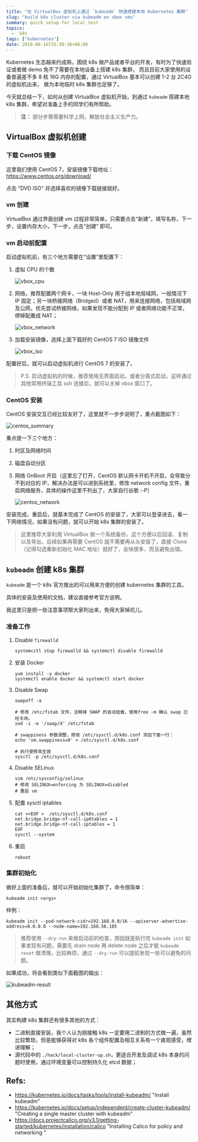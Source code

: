 ```yaml
---
title: "在 VirtualBox 虚拟机上通过 `kubeadm` 快速搭建本地 Kubernetes 集群"
slug: "build k8s cluster via kubeadm on vbox vms"
summary: quick setup for local test
topics:
  -  k8s
tags: ["kubernetes"]
date: 2018-06-16T15:30:36+08:00
---
```


Kubernetes 生态越来约成熟，围绕 k8s 做产品或者平台的开发，有时为了快速验证或者做 demo 免不了需要在本地设备上搭建 k8s 集群，
而且目前大家使用的设备普遍差不多 8 核 16G 内存的配置，通过 VirtualBox 基本可以创建 1-2 台 2C4G 的虚拟机出来，
做为本地临时 k8s 集群也足够了。

今天就总结一下，如何从创建 VirtualBox 虚拟机开始，到通过 `kubeadm` 搭建本地 k8s 集群，希望对准备上手的同学们有所帮助。

> __注：__ 部分步骤需要科学上网，解放社会主义生产力。

## VirtualBox 虚拟机创建

### 下载 CentOS 镜像

这里我们使用 CentOS 7，安装镜像下载地址：https://www.centos.org/download/

点击 "DVD ISO" 并选择喜欢的镜像下载链接就好。

### vm 创建

VirtualBox 通过界面创建 vm 过程非常简单，只需要点击“新建”，填写名称，下一步，设置内存大小，下一步，点击“创建” 即可。

### vm 启动前配置

启动虚拟机前，有三个地方需要在“设置”里配置下：

1. 虚拟 CPU 的个数

    ![vbox_cpu](/images/vbox-kubeadm/vbox_cpu.png)

1. 网络，推荐配置两个网卡，一块 Host-Only 用于组本地局域网，一般情况下 IP 固定；另一块桥接网络（Bridged）或者 NAT，用来连接网络，包括局域网及公网，优先尝试桥接网络，如果发现不能分配到 IP 或者网络功能不正常，停掉配置成 NAT； 
 
    ![vbox_network](/images/vbox-kubeadm/vbox_network.png)

1. 加载安装镜像，选择上面下载好的 CentOS 7 ISO 镜像文件
 
    ![vbox_iso](/images/vbox-kubeadm/vbox_config.png)

配置好后，就可以启动虚拟机进行 CentOS 7 的安装了。

> P.S. 启动虚拟机的时候，推荐使用无界面启动，或者分离式启动，这样通过其他常用终端工具 ssh 连接后，就可以关掉 vbox 窗口了。

### CentOS 安装

CentOS 安装交互已经比较友好了，这里就不一步步说明了，重点截图如下：

![centos_summary](/images/vbox-kubeadm/centos_install_summary.png)

重点提一下三个地方：

1. 时区及网络时间
2. 磁盘自动分区
3. 网络 OnBoot 开启（这里忘了打开，CentOS 默认网卡开机不开启，会导致分不到对应的 IP，解决办法是可以进到系统里，修改 network config 文件，重启网络服务，具体的操作这里不列出了，大家自行谷歌 :-P）

    ![centos_network](/images/vbox-kubeadm/centos_network.png)

安装完成，重启后，就基本完成了 CentOS 的安装了，大家可以登录进去，看一下网络情况，如果没有问题，就可以开始 k8s 集群的安装了。

> 这里推荐大家利用 VirtualBox 做一个系统备份，这个方便以后回滚、复制以及导出，后续如果再需要 CentOS 就不需要再从头安装了，直接 Clone （记得勾选重新初始化 MAC 地址）就好了，会快很多，而且避免出错。

## `kubeadm` 创建 k8s 集群

`kubeadm` 是一个 k8s 官方推出的可以用来方便的创建 kubernetes 集群的工具。

具体的安装及使用的文档，建议直接参考官方说明。

我这里只是把一些注意事项帮大家列出来，免得大家掉坑儿。

### 准备工作

1. Disable `firewalld`

    ```
    systemcctl stop firewalld && systemctl disable firewalld
    ```

1. 安装 Docker

    ```
    yum install -y docker
    systemctl enable docker && systemctl start docker
    ```

1. Disable Swap

    ```
    swapoff -a

    # 修改 /etc/fstab 文件，注释掉 SWAP 的自动挂载，使用free -m 确认 swap 已经关闭。
    sed -i -e '/swap/d' /etc/fstab

    # swappiness 参数调整，修改 /etc/sysctl.d/k8s.conf 添加下面一行：
    echo 'vm.swappiness=0' > /etc/sysctl.d/k8s.conf

    # 执行使修改生效
    sysctl -p /etc/sysctl.d/k8s.conf
    ```

1. Disable SELinux

    ```
    vim /etc/sysconfig/selinux
    # 修改 SELINUX=enforcing 为 SELINUX=disabled
    # 重启 vm
    ```

1. 配置 sysctl iptables

    ```
    cat <<EOF >  /etc/sysctl.d/k8s.conf
    net.bridge.bridge-nf-call-ip6tables = 1
    net.bridge.bridge-nf-call-iptables = 1
    EOF
    sysctl --system
    ```

1. 重启

    ```
    reboot
    ```

### 集群初始化

做好上面的准备后，就可以开始初始化集群了，命令很简单：

```
kubeadm init <args> 
```

样例：

```
kubeadm init --pod-network-cidr=192.168.0.0/16 --apiserver-advertise-address=0.0.0.0 --node-name=192.168.56.105
```

> 推荐使用 `--dry-run` 来做启动前的检查，原因就是执行完 `kubeadm init` 如果发现有问题，需要先 drain node 再 delete node 之后才能 `kubeadm reset` 做清理，比较麻烦，通过 `--dry-run` 可以提前发现一些可以避免的问题。

如果成功，将会看到类似下面截图的输出：

![kubeadm-result](/images/vbox-kubeadm/kubeadm-result.png)

## 其他方式

其实构建 k8s 集群还有很多其他的方式：

- 二进制直接安装，我个人认为刚接触 k8s 一定要用二进制的方式做一遍，虽然比较繁琐，但是能够获得对 k8s 各个组件配置及相互关系有一个直观感受，增进理解；
- 源代码中的 `./hack/local-cluster-up.sh`，更适合开发及调试 k8s 本身的问题时使用，通过环境变量可以控制持久化 etcd 数据；

## Refs:

* https://kubernetes.io/docs/tasks/tools/install-kubeadm/ "Install kubeadm"
* https://kubernetes.io/docs/setup/independent/create-cluster-kubeadm/ "Creating a single master cluster with kubeadm"
* https://docs.projectcalico.org/v3.1/getting-started/kubernetes/installation/calico "Installing Calico for policy and networking "
